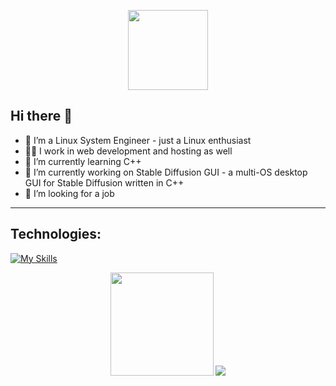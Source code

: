 <p align="center">
  <img align="center" width=128 src="https://avatars.githubusercontent.com/u/51741446?v=4">
</p>

## Hi there 👋 

- 🐧 I’m a Linux System Engineer - just a Linux enthusiast  
- 🧑‍💼 I work in web development and hosting as well  
- 🌱 I’m currently learning C++  
- 🔭 I’m currently working on Stable Diffusion GUI - a multi-OS desktop GUI for Stable Diffusion written in C++  
- 👔 I’m looking for a job  

---

## Technologies:

[![My Skills](https://skillicons.dev/icons?i=cpp,docker,html,css,sass,js,php,jquery,sqlite,mysql,mongodb,linux,ubuntu,windows,bash,git,github,githubactions,gitlab,vscode,vscodium,vim,ps,svg,postman,nginx,md,lua,linkedin,ai,elasticsearch,cmake,bsd,bitbucket,autocad)](https://skillicons.dev)

<p align="center">
   <img src="https://github-readme-stats-ilab.vercel.app/api?username=fszontagh&border_color=2e4058" height="165"/>
   <img src="https://github-readme-stats-ilab.vercel.app/api/top-langs/?username=fszontagh&hide_progress=false&layout=compact&border_color=2e4058" />
</p>
